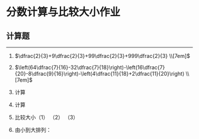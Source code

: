 # 分数计算与比较大小作业

## 计算题
-------

1. $\dfrac{2}{3}+9\dfrac{2}{3}+99\dfrac{2}{3}+999\dfrac{2}{3} \\[7em]$

2. $\left(64\dfrac{7}{16}-32\dfrac{7}{18}\right)-\left(16\dfrac{7}{20}-8\dfrac{9}{16}\right)-\left(4\dfrac{11}{18}+2\dfrac{11}{20}\right) \\[7em]$ 

3.	计算  



4.	计算 



5.	比较大小（1）   （2）   （3） 





6.	由小到大排列： 

